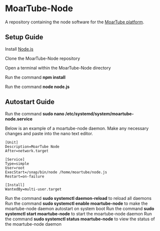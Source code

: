 # MoarTube-Node
A repository containing the node software for the [MoarTube platform](http://www.moartube.com).

## Setup Guide
Install [Node.js](https://nodejs.org/)

Clone the MoarTube-Node repository

Open a terminal within the MoarTube-Node directory

Run the command **npm install**

Run the command **node node.js**

## Autostart Guide
Run the command **sudo nano /etc/systemd/system/moartube-node.service**

Below is an example of a moartube-node daemon.
Make any necessary changes and paste into the nano text editor.

```
[Unit]
Description=MoarTube Node
After=network.target

[Service]
Type=simple
User=root
ExecStart=/snap/bin/node /home/moartube/node.js
Restart=on-failure

[Install]
WantedBy=multi-user.target
```

Run the command **sudo systemctl daemon-reload** to reload all daemons
Run the command **sudo systemctl enable moartube-node** to make the moartube-node daemon autostart on system boot
Run the command **sudo systemctl start moartube-node** to start the moartube-node daemon
Run the command **sudo systemctl status moartube-node** to view the status of the moartube-node daemon
